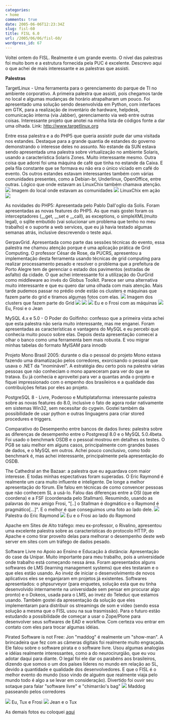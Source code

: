 ```yaml
---
categories:
- home
comments: true
date: 2005-06-06T12:23:34Z
slug: fisl-60
title: FISL 6.0
url: /2005/06/06/fisl-60/
wordpress_id: 67
---
```


Voltei ontem do FISL. Realmente é um grande evento. O nível das palestras foi muito bom e a estrutura fornecida pela PUC é excelente. Descrevo aqui o que achei de mais interessante e as palestras que assisti.

**Palestras**

TargetLinux - Uma ferramenta para o gerenciamento do parque de TI no ambiente corporativo. A primeira palestra que assisti, pois chegamos tarde no local e algumas mudanças de horário atrapalharam um pouco. Foi apresentado uma solução sendo desenvolvida em Python, com interfaces em GTK, para a realização de inventário de hardware, helpdesk, comunicação interna (via Jabber), gerenciamento via web entre outras coisas. Interessante projeto que anotei na minha lista de códigos fonte a dar uma olhada. Link: http://www.targetlinux.org

Entre essa palestra e a do PHP5 que queria assistir pude dar uma visitada nos estandes. Destaque para a grande quantia de estandes do governo demonstrando o interesse deles no assunto. No estande da SUN estava sendo apresentada uma palestra sobre virtualização no ambiente Solaris, usando a característica Solaris Zones. Muito interessante mesmo. Outra coisa que adorei foi uma máquina de café que tinha no estande da Caixa. E pela fila constante que se formava eu não era o único viciado em café do evento. Os outros estandes estavam interessantes também com várias comunidades presentes, como a Debian-br, Underlinux, OpenOffice, entre outras. Lógico que onde estavam as LinuxChix também chamava atenção.
[![](/images/thumb-fisl.jpg)](/images/fisl.jpg) Imagem do local onde estavam as comunidades
[![](/images/thumb-chix1.jpg)](/images/chix1.jpg)
LinuxChix em ação
[![](/images/thumb-chix2.jpg)](/images/chix2.jpg)

As novidades do PHP5: Apresentada pelo Pablo Dall'oglio da Solis. Foram apresentadas as novas features do PHP5. As que mais gostei foram os interceptadores (__get, __set e __call), as exceptions, o simpleXML(muito legal), o sqlite embutido (vai solucionar um problema que tenho no meu trabalho) e o suporte a web services, que eu já havia testado algumas semanas atrás, inclusive descrevendo o teste aqui.

GerpavGrid. Apresentada como parte das sessões técnicas do evento, essa palestra me chamou atenção porque é uma aplicação prática de Grid Computing. O professor César de Rose, da PUCRS, apresentou a implementação desta ferramenta usando técnicas de grid computing para realizar processamento pesado e resolver o problema que a prefeitura de Porto Alegre tem de gerenciar o estado dos pavimentos (estradas de asfalto) da cidade. O que achei interessante foi a utilização do OurGrid como middleware ao invés do Globus Toolkit. Parece ser uma alternativa muito interessante e que eu quero dar uma olhada com mais atenção. Mais tarde pudemos passar no prédio onde estão os clusters e máquinas que fazem parte do grid e tiramos algumas fotos com elas.
[![](/images/thumb-grid1.jpg)](/images/grid1.jpg)
Imagem dos clusters que fazem parte do Grid
[![](/images/thumb-grid2.jpg)](/images/grid2.jpg)
[![](/images/thumb-grid3.jpg)](/images/grid3.jpg)
[![](/images/thumb-grid4.jpg)](/images/grid4.jpg)
Eu e o Frosi com as máquinas
[![](/images/thumb-grid5.jpg)](/images/grid5.jpg)
Eu, Frosi e o Jean

MySQL 4.x e 5.0 - O Poder do Golfinho: confesso que a primeira vista achei que esta palestra não seria muito interessante, mas me enganei. Foram apresentadas as características e vantagens do MySQL e eu percebi que conhecia muito pouco sobre elas. Depois desta apresentação comecei a olhar o banco como uma ferramenta bem mais robusta. E vou migrar minhas tabelas do formato MyISAM para innodb

Projeto Mono Brasil 2005: durante o dia o pessoal do projeto Mono estava fazendo uma dramatização pelos corredores, exorcisando o pessoal que usava o .NET da "inominável". A estratégia deu certo pois na palestra várias pessoas que não conheciam o mono apareceram para ver do que se tratava. Eu já conhecia e aproveitei para ver a quantas anda o projeto e fiquei impressionado com o empenho dos brasileiros e a qualidade das contribuíções feitas por eles ao projeto.

PostgreSQL 8 - Livre, Poderoso e Multiplataforma: interessante palestra sobre as novas features do 8.0, inclusive o fato de agora rodar nativamente em sistemas Win32, sem necessitar do cygwin. Gostei também da possibilidade de usar python e outras linguagens para criar stored procedures e triggers.

Comparativo do Desempenho entre bancos de dados livres: palestra sobre as diferenças de desempenho entre o Postgresql 8.0 e o MySQL 5.0.4beta. Foi usado o benchmark OSDB e o pessoal mostrou em detalhes os testes. O PG8 se saiu melhor em alguns casos, principalmente com grandes bases de dados, e o MySQL em outros. Achei pouco conclusivo, como todo benchmark é, mas achei interessante, principalmente pela apresentação do OSDB.

The Cathedral an the Bazaar: a palestra que eu aguardava com maior interesse. E todas minhas espectativas foram superadas. O Eric Raymond é realmente um cara muito influente e inteligente. De longe a melhor apresentação do fórum. Ele falou em técnicas de como convencer pessoas que não conhecem SL a usá-lo. Falou das diferenças entre a OSI (que ele coordena) e a FSF (coordenada pelo Stallman). Resumindo, usando as palavras do meu amigo Frosi, "[..] o Stallman é dogmático e o Raymond é pragmático[...]". E o melhor é que conseguimos uma foto ao lado dele.
[![](/images/thumb-raymond.jpg)](/images/raymond.jpg)
Palestra do Eric Raymond
[![](/images/thumb-raymond2.jpg)](/images/raymond2.jpg)
Eu e o Frosi ao lado do Raymond

Apache em Sites de Alto tráfego: meu ex-professor, o Rivalino, apresentou uma excelente palestra sobre as características do protocolo HTTP, do Apache e como tirar proveito delas para melhorar o desempenho deste web server em sites com um tráfego de dados pesado.

Software Livre no Apoio ao Ensino e Educação à distância: Apresentação do case da Unipar. Muito importante para meu trabalho, pois a universidade onde trabalho está começando nessa área. Foram apresentados alguns softwares de LMS (learning management systems) que eles testaram e o que eles estão usando. Ao invéz de iniciar o desenvolvimento de novos aplicativos eles se enganjaram em projetos já existentes. Softwares apresentados: o phpsurveyor (para enquetes, solução esta que eu tinha desenvolvido internamente na universidade sem pensar em procurar algo pronto) e o Dokeos, usada para o LMS, ao invéz do Teleduc que estamos usando. Também gostei da apresentação da solução que eles implementaram para distribuir os streamings de som e vídeo (sendo essa solução a mesma que o FISL usou na sua trasmissão). Para o futuro estão estudando a possibilidade de começar a usar o Zope/Plone para desenvolver seus softwares de EAD e workflow. Com certeza vou entrar em contato com eles para trocar algumas idéias.

Pirated Software is not Free: Jon "maddog" é realmente um "show-man". A brincadeira que fez com as câmeras digitais foi realmente muito engraçada. Ele falou sobre o software pirata e o software livre. Usou algumas analogias e idéias realmente interessantes, como a do neurocirurgião, que eu vou adotar daqui para diante. O legal foi ele dar os parabéns aos brasileiros, dizendo que somos o um dos países líderes no mundo em relação ao SL, devido a quantidade e qualidade dos desenvolvedores. E que o FISL é o melhor evento do mundo (isso vindo de alguém que realmente viaja pelo mundo todo é algo a se levar em consideração). Divertido foi ouvir seu sotaque para falar "software livre" e "chimarrão's bag"
[![](/images/thumb-maddog.jpg)](/images/maddog.jpg)
Maddog passeando pelos corredores

[![](/images/thumb-trux1.jpg)](/images/trux1.jpg)
Eu, Tux e Frosi
[![](/images/thumb-tux2.jpg)](/images/tux2.jpg)
Jean e o Tux

As demais fotos eu coloquei [aqui](http://www.flickr.com/photos/eltonminetto/tags/fisl2005/)

